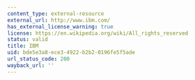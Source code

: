 ```yaml
---
content_type: external-resource
external_url: http://www.ibm.com/
has_external_license_warning: true
license: https://en.wikipedia.org/wiki/All_rights_reserved
status: valid
title: IBM
uid: bde5e3a8-ece3-4922-b2b2-0196fe5f5ade
url_status_code: 200
wayback_url: ''
---
```

